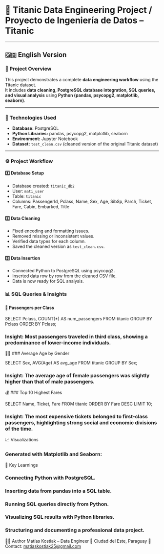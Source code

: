 # 🚢 Titanic Data Engineering Project / Proyecto de Ingeniería de Datos – Titanic  

---

## 🇬🇧 **English Version**

### 📘 Project Overview  
This project demonstrates a complete **data engineering workflow** using the Titanic dataset.  
It includes **data cleaning, PostgreSQL database integration, SQL queries, and visual analysis** using **Python (pandas, psycopg2, matplotlib, seaborn)**.  

---

### 🧩 Technologies Used  
- **Database:** PostgreSQL  
- **Python Libraries:** pandas, psycopg2, matplotlib, seaborn  
- **Environment:** Jupyter Notebook  
- **Dataset:** `test_clean.csv` (cleaned version of the original Titanic dataset)  

---

### ⚙️ Project Workflow  

#### 1️⃣ Database Setup  
- Database created: `titanic_db2`  
- User: `mati_user`  
- Table: `titanic`  
- Columns:  PassengerId, Pclass, Name, Sex, Age, SibSp, Parch, Ticket, Fare, Cabin, Embarked, Title 

#### 2️⃣ Data Cleaning  
- Fixed encoding and formatting issues.  
- Removed missing or inconsistent values.  
- Verified data types for each column.  
- Saved the cleaned version as `test_clean.csv`.  

#### 3️⃣ Data Insertion  
- Connected Python to PostgreSQL using psycopg2.  
- Inserted data row by row from the cleaned CSV file.  
- Data is now ready for SQL analysis.  

### 📊 SQL Queries & Insights  

#### 🧮 Passengers per Class  

SELECT Pclass, COUNT(*) AS num_passengers 
FROM titanic 
GROUP BY Pclass 
ORDER BY Pclass;


### Insight: Most passengers traveled in third class, showing a predominance of lower-income individuals.


👩‍🦱 ### Average Age by Gender

SELECT Sex, AVG(Age) AS avg_age 
FROM titanic 
GROUP BY Sex;


### Insight: The average age of female passengers was slightly higher than that of male passengers.

💰 ### Top 10 Highest Fares

SELECT Name, Ticket, Fare 
FROM titanic 
ORDER BY Fare DESC 
LIMIT 10;

### Insight: The most expensive tickets belonged to first-class passengers, highlighting strong social and economic divisions of the time.


📈 Visualizations
### Generated with Matplotlib and Seaborn:

🧠 Key Learnings
### Connecting Python with PostgreSQL.

### Inserting data from pandas into a SQL table.

### Running SQL queries directly from Python.

### Visualizing SQL results with Python libraries.

### Structuring and documenting a professional data project.

👨‍💻 Author
Matías Kostiak – Data Engineer
📍 Ciudad del Este, Paraguay
📧 Contact: matiaskostiak25@gmail.com